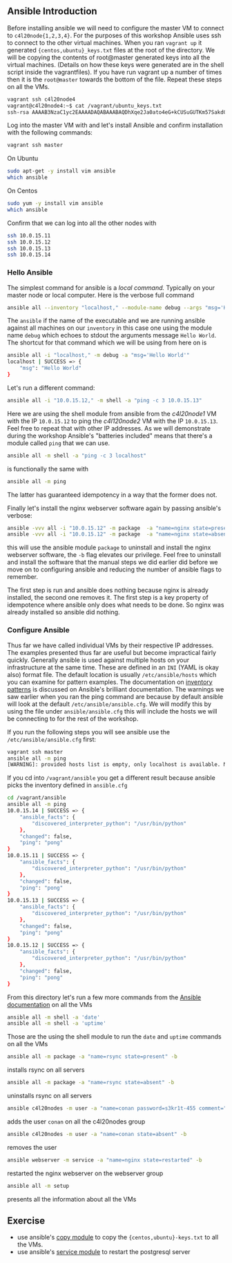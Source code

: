 ## Ansible Introduction

Before installing ansible we will need to configure the master VM to connect to `c4l20node{1,2,3,4}`. For the purposes of this workshop Ansible uses ssh to connect to the other virtual machines. When you ran `vagrant up` it generated `{centos,ubuntu}_keys.txt` files at the root of the directory. We will be copying the contents of root@master generated keys into all the virtual machines. (Details on how these keys were generated are in the shell script inside the vagrantfiles). If you have run vagrant up a number of times then it is the `root@master` towards the bottom of the file. Repeat these steps on all the VMs.

```bash
vagrant ssh c4l20node4
vagrant@c4l20node4:~$ cat /vagrant/ubuntu_keys.txt
ssh-rsa AAAAB3NzaC1yc2EAAAADAQABAAABAQDhXqe2Ja0ato4eG+kCUSuGUTKm57SakdQGO7k0lJHJYgUU0QUB/IByhvA2teiJj2+F3WgiU3Pl9U/QCvTMswRGTcvjEFvGPOGJZfVCiQ+L8zQa9QM1f11tSAXM3mqIIPFUVNHqp42F8w04Q10rVw21eCVXoNSGQzbUIPRyMmHEq6ZDOUwGeH7l0aXzr70tu85XcL5jnoh7adb1y3GAMT7SkESsg05lzs7EpzYMBR+/vwT8YOiqOUScnOhiMJwX1ae2Ztw7rDPh2aoDmXHtF5B5hPmzMN8rlv6yCbDEEvIWhJtD4/B0j+GPpQKWyXrryQHuFu++3634Ck1B1c3eEDaX root@master
```

Log into the master VM with and let's install Ansible and confirm installation with the following commands:

```bash
vagrant ssh master
```

On Ubuntu

```bash
sudo apt-get -y install vim ansible
which ansible
```

On Centos

```bash
sudo yum -y install vim ansible
which ansible
```

Confirm that we can log into all the other nodes with 

```bash
ssh 10.0.15.11
ssh 10.0.15.12
ssh 10.0.15.13
ssh 10.0.15.14
```

### Hello Ansible

The simplest command for ansible is a *local command.* Typically on your master node or local computer. Here is the verbose full command

```bash
ansible all --inventory "localhost," --module-name debug --args "msg='Hello World'"
```

The `ansible` if the name of the executable and we are running ansible against all machines on our `inventory` in this case one using the module name `debug` which echoes to stdout the arguments message `Hello World`. The shortcut for that command which we will be using from here on is

```bash
ansible all -i "localhost," -m debug -a "msg='Hello World'"
localhost | SUCCESS => {
    "msg": "Hello World"
}
```

Let's run a different command:

```bash
ansible all -i "10.0.15.12," -m shell -a "ping -c 3 10.0.15.13"
```

Here we are using the shell module from ansible from the *c4l20node1* VM with the IP `10.0.15.12` to ping the *c4l120node2* VM with the IP `10.0.15.13`. Feel free to repeat that with other IP addresses. As we will demonstrate during the workshop Ansible's "batteries included" means that there's a module called `ping` that we can use.

```bash
ansible all -m shell -a "ping -c 3 localhost"
```

is functionally the same with

```bash
ansible all -m ping
```

The latter has guaranteed idempotency in a way that the former does not. 

Finally let's install the nginx webserver software again by passing ansible's verbose:

```bash
ansible -vvv all -i "10.0.15.12" -m package  -a "name=nginx state=present" -b
ansible -vvv all -i "10.0.15.12" -m package  -a "name=nginx state=absent" -b
```

this will use the ansible module `package` to uninstall and install the nginx webserver software, the `-b` flag elevates our privilege. Feel free to uninstall and install the software that the manual steps we did earlier did before we move on to configuring ansible and reducing the number of ansible flags to remember.

The first step is run and ansible does nothing because nginx is already installed, the second one removes it. The first step is a key property of idempotence where ansible only does what needs to be done. So nginx was already installed so ansible did nothing.

### Configure Ansible

Thus far we have called individual VMs by their respective IP addresses. The examples presented thus far are useful but become impractical fairly quickly. Generally ansible is used against multiple hosts on your infrastructure at the same time. These are defined in an `INI` (YAML is okay also) format file. The default location is usually `/etc/ansible/hosts` which you can examine for pattern examples. The documentation on [inventory patterns](https://docs.ansible.com/ansible/latest/user_guide/intro_inventory.html#intro-inventory) is discussed on Ansible's brilliant documentation. The warnings we saw earlier when you ran the ping command are because by default ansible will look at the default `/etc/ansible/ansible.cfg`. We will modify this by using the file under `ansible/ansible.cfg` this will include the hosts we will be connecting to for the rest of the workshop.

If you run the following steps you will see ansible use the `/etc/ansible/ansible.cfg` first:

```bash
vagrant ssh master
ansible all -m ping
[WARNING]: provided hosts list is empty, only localhost is available. Note that the implicit localhost does not match 'all'
```

If you cd into `/vagrant/ansible` you get a different result because ansible picks the inventory defined in `ansible.cfg`

```bash
cd /vagrant/ansible
ansible all -m ping
10.0.15.14 | SUCCESS => {
    "ansible_facts": {
        "discovered_interpreter_python": "/usr/bin/python"
    },
    "changed": false,
    "ping": "pong"
}
10.0.15.11 | SUCCESS => {
    "ansible_facts": {
        "discovered_interpreter_python": "/usr/bin/python"
    },
    "changed": false,
    "ping": "pong"
}
10.0.15.13 | SUCCESS => {
    "ansible_facts": {
        "discovered_interpreter_python": "/usr/bin/python"
    },
    "changed": false,
    "ping": "pong"
}
10.0.15.12 | SUCCESS => {
    "ansible_facts": {
        "discovered_interpreter_python": "/usr/bin/python"
    },
    "changed": false,
    "ping": "pong"
}
```

From this directory let's run a few more commands from the [Ansible documentation](https://docs.ansible.com/ansible/latest/user_guide/intro_adhoc.html) on all the VMs

```bash
ansible all -m shell -a 'date'
ansible all -m shell -a 'uptime'
```
Those are the using the shell module to run the `date` and `uptime` commands on all the VMs

```bash
ansible all -m package -a "name=rsync state=present" -b
```
installs rsync on all servers

```bash
ansible all -m package -a "name=rsync state=absent" -b
```
uninstalls rsync on all servers

```bash
ansible c4l20nodes -m user -a "name=conan password=s3kr1t-455 comment="Conan theDeployer" -b
```
adds the user `conan` on all the c4l20nodes group

```bash
ansible c4l20nodes -m user -a "name=conan state=absent" -b
```
removes the user
```bash
ansible webserver -m service -a "name=nginx state=restarted" -b
```
restarted the nginx webserver on the webserver group
```bash
ansible all -m setup
```
presents all the information about all the VMs

## Exercise

* use ansible's [copy module](https://docs.ansible.com/ansible/latest/modules/copy_module.html) to copy the `{centos,ubuntu}-keys.txt` to all the VMs.
* use ansible's [service module](https://docs.ansible.com/ansible/latest/modules/service_module.html) to restart the postgresql server
